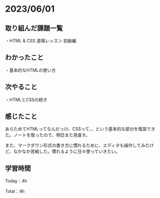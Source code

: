 # 2023/06/01

## 取り組んだ課題一覧

・HTML & CSS 道場レッスン 初級編

## わかったこと

・基本的なHTMLの使い方

## 次やること

・HTMLとCSSの続き

## 感じたこと

あらためてHTMLってなんだっけ、CSSって、、という基本的な部分を復習できた。ノートを取ったので、明日また見直す。

また、マークダウン形式の書き方に慣れるために、エディタも操作してみたけど、なかなか苦戦した。慣れるように日々使っていきたい。

## 学習時間

Today：4h

Total：4h
